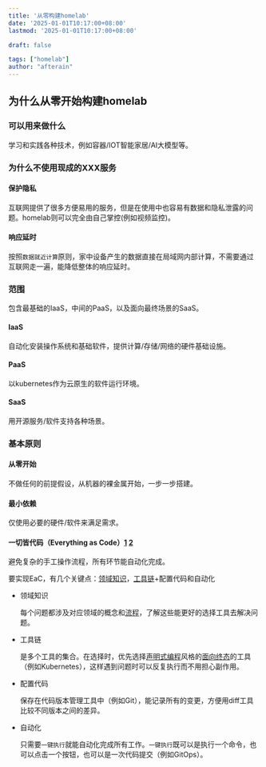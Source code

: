 ```yaml
---
title: '从零构建homelab'
date: '2025-01-01T10:17:00+08:00'
lastmod: '2025-01-01T10:17:00+08:00'

draft: false

tags: ["homelab"]
author: "afterain"
---
```

## 为什么从零开始构建homelab

### 可以用来做什么

学习和实践各种技术，例如容器/IOT智能家居/AI大模型等。

### 为什么不使用现成的XXX服务

#### 保护隐私

互联网提供了很多方便易用的服务，但是在使用中也容易有数据和隐私泄露的问题。homelab则可以完全由自己掌控(例如视频监控)。

#### 响应延时

按照`数据就近计算`原则，家中设备产生的数据直接在局域网内部计算，不需要通过互联网走一遍，能降低整体的响应延时。

### 范围

包含最基础的IaaS，中间的PaaS，以及面向最终场景的SaaS。

#### IaaS

自动化安装操作系统和基础软件，提供计算/存储/网络的硬件基础设施。

#### PaaS

以kubernetes作为云原生的软件运行环境。

#### SaaS

用开源服务/软件支持各种场景。


### 基本原则

#### 从零开始

不做任何的前提假设，从机器的裸金属开始，一步一步搭建。

#### 最小依赖

仅使用必要的硬件/软件来满足需求。

#### 一切皆代码（Everything as Code）[1](https://octopus.com/blog/what-is-everything-as-code) [2](https://docs.aws.amazon.com/wellarchitected/latest/devops-guidance/everything-as-code.html)

避免复杂的手工操作流程，所有环节能自动化完成。
	
要实现EaC，有几个关键点：[领域知识](https://en.wikipedia.org/wiki/Domain_knowledge)，[工具链](https://en.wikipedia.org/wiki/Toolchain)+配置代码和自动化
		
- 领域知识

	每个问题都涉及对应领域的概念和[流程](https://en.wikipedia.org/wiki/Pipeline_\(computing\))，了解这些能更好的选择工具去解决问题。

- 工具链

	是多个工具的集合。在选择时，优先选择[声明式编程](https://en.wikipedia.org/wiki/Declarative_programming)风格的[面向终态](https://branislavjenco.github.io/desired-state-systems/)的工具（例如Kubernetes），这样遇到问题时可以反复执行而不用担心副作用。

- 配置代码

	保存在代码版本管理工具中（例如Git），能记录所有的变更，方便用diff工具比较不同版本之间的差异。

- 自动化

	只需要`一键执行`就能自动化完成所有工作。`一键执行`既可以是执行一个命令，也可以点击一个按钮，也可以是一次代码提交（例如GitOps）。
